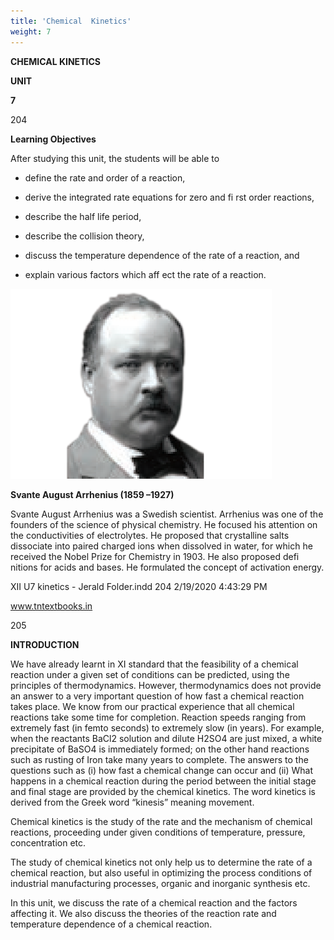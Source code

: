 ```yaml
---
title: 'Chemical  Kinetics'
weight: 7
---
```


**CHEMICAL KINETICS**

**UNIT**

**7**
  

204

**Learning Objectives**


After studying this unit, the students will be able to

* define the rate and order of a reaction,

* derive the integrated rate equations for zero and fi rst order reactions,

* describe the half life period,

* describe the collision theory,

* discuss the temperature dependence of the rate of a reaction, and

* explain various factors which aff ect the rate of a reaction.


![alt text](./Svante.png)

**Svante August Arrhenius (1859 –1927)**

Svante August Arrhenius was a Swedish scientist. Arrhenius was one of the founders of the science of physical chemistry. He focused his attention on the conductivities of electrolytes. He proposed that crystalline salts dissociate into paired charged ions when dissolved in water, for which he received the Nobel Prize for Chemistry in 1903. He also proposed defi nitions for acids and bases. He formulated the concept of activation energy.

XII U7 kinetics - Jerald Folder.indd 204 2/19/2020 4:43:29 PM

www.tntextbooks.in




  

205

**INTRODUCTION**

We have already learnt in XI standard that the feasibility of a chemical reaction under a given set of conditions can be predicted, using the principles of thermodynamics. However, thermodynamics does not provide an answer to a very important question of how fast a chemical reaction takes place. We know from our practical experience that all chemical reactions take some time for completion. Reaction speeds ranging from extremely fast (in femto seconds) to extremely slow (in years). For example, when the reactants BaCl2 solution and dilute H2SO4 are just mixed, a white precipitate of BaSO4 is immediately formed; on the other hand reactions such as rusting of Iron take many years to complete. The answers to the questions such as (i) how fast a chemical change can occur and (ii) What happens in a chemical reaction during the period between the initial stage and final stage are provided by the chemical kinetics. The word kinetics is derived from the Greek word “kinesis” meaning movement.

Chemical kinetics is the study of the rate and the mechanism of chemical reactions, proceeding under given conditions of temperature, pressure, concentration etc.

The study of chemical kinetics not only help us to determine the rate of a chemical reaction, but also useful in optimizing the process conditions of industrial manufacturing processes, organic and inorganic synthesis etc.

In this unit, we discuss the rate of a chemical reaction and the factors affecting it. We also discuss the theories of the reaction rate and temperature dependence of a chemical reaction.